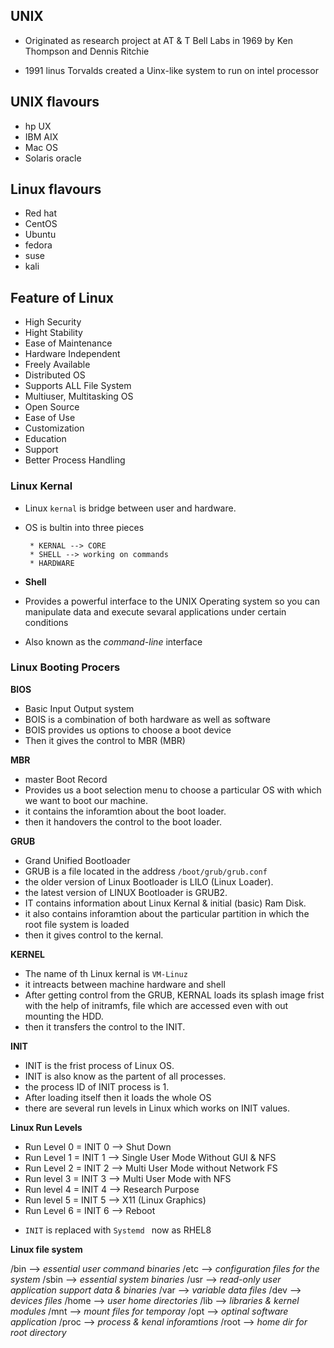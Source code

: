 UNIX 
-----

* Originated as  research project at AT & T Bell Labs in 1969 by Ken Thompson and Dennis Ritchie 

* 1991 linus Torvalds created a Uinx-like system to run on intel processor


UNIX flavours 
------------
* hp UX
* IBM AIX
* Mac OS
* Solaris oracle 

Linux flavours 
--------------
* Red hat 
* CentOS
* Ubuntu 
* fedora 
* suse
* kali 

Feature of Linux 
----------------
* High Security 
* Hight Stability 
* Ease of Maintenance 
* Hardware Independent 
* Freely Available 
* Distributed OS
* Supports ALL File System 
* Multiuser, Multitasking OS 
* Open Source
* Ease of Use 
* Customization 
* Education 
* Support 
* Better Process Handling 


### Linux Kernal 

* Linux `kernal` is bridge between user and hardware. 
* OS is bultin into three pieces 

       * KERNAL --> CORE 
       * SHELL --> working on commands 
       * HARDWARE 

* **Shell** 

* Provides a powerful interface to the UNIX Operating system so you can manipulate data and execute sevaral applications under certain conditions 
* Also known as the *command-line* interface 

### Linux Booting Procers

**BIOS**

* Basic Input Output system 
* BOIS is a combination of both hardware as well as software 
* BOIS provides us options to choose a boot device 
* Then it gives the control to MBR (MBR)

**MBR**

* master Boot Record
* Provides us a boot selection menu to choose a particular OS with which we want to boot our machine.
* it contains the inforamtion about the boot loader.
* then it handovers the control to the boot loader.

**GRUB**

* Grand Unified Bootloader 
* GRUB is a file located in the address `/boot/grub/grub.conf`
* the older version of Linux Bootloader is LILO (Linux Loader).
* the latest version of LINUX Bootloader is GRUB2.
* IT contains information about Linux Kernal & initial (basic) Ram Disk.
* it also contains inforamtion about the particular partition in which the root file system is loaded 
* then it gives control to the kernal.

**KERNEL**

* The name of th Linux kernal is `VM-Linuz`
* it intreacts between machine hardware and shell 
* After getting control from the GRUB, KERNAL loads its splash image frist with the help of initramfs, file which are accessed even with out mounting the HDD.
* then it transfers the control to the INIT.


**INIT**

* INIT is the frist process of Linux OS.
* INIT is also know as the partent of all processes.
* the process ID of INIT process is 1.
* After loading itself then it loads the whole OS 
* there are several run levels in Linux which works on INIT values.


**Linux Run Levels**

- Run Level 0 = INIT 0 --> Shut Down
- Run Level 1 = INIT 1 --> Single User Mode Without GUI & NFS
- Run Level 2 = INIT 2 --> Multi User Mode without Network FS 
- Run level 3 = INIT 3 --> Multi User Mode with NFS 
- Run level 4 = INIT 4 --> Research Purpose
- Run level 5 = INIT 5 --> X11 (Linux Graphics)
- Run Level 6 = INIT 6 --> Reboot 

* `INIT` is replaced with `Systemd ` now as RHEL8

**Linux file system**

/bin --> *essential user command binaries*
/etc --> *configuration files for the system*
/sbin --> *essential system binaries*
/usr --> *read-only user application support data & binaries*
/var --> *variable data files* 
/dev --> *devices files* 
/home --> *user home directories*
/lib --> *libraries & kernel modules*
/mnt --> *mount files for temporay*
/opt --> *optinal software application*
/proc --> *process & kenal inforamtions*
/root --> *home dir for root directory*
